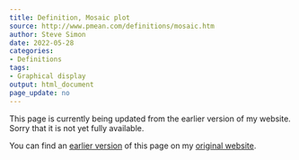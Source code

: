 ```yaml
---
title: Definition, Mosaic plot
source: http://www.pmean.com/definitions/mosaic.htm
author: Steve Simon
date: 2022-05-28
categories:
- Definitions
tags:
- Graphical display
output: html_document
page_update: no
---
```


This page is currently being updated from the earlier version of my website. Sorry that it is not yet fully available.

<!---More--->


You can find an [earlier version][sim3] of this page on my [original website][sim2].

[sim3]: http://www.pmean.com/definitions/mosaic.htm
[sim2]: http://www.pmean.com/original_site.html

